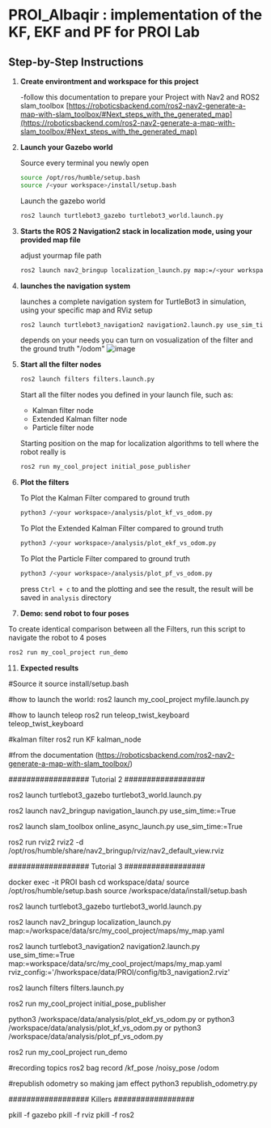 # PROI_Albaqir : implementation of the KF, EKF and PF for PROI Lab

## **Step-by-Step Instructions**

1. **Create environtment and workspace for this project**

   -follow this documentation to prepare your Project with Nav2 and ROS2 slam_toolbox
     [https://roboticsbackend.com/ros2-nav2-generate-a-map-with-slam_toolbox/#Next_steps_with_the_generated_map](https://roboticsbackend.com/ros2-nav2-generate-a-map-with-slam_toolbox/#Next_steps_with_the_generated_map)

2. **Launch your Gazebo world**

   Source every terminal you newly open
   ```bash
   source /opt/ros/humble/setup.bash
   source /<your workspace>/install/setup.bash
   ```
   
   Launch the gazebo world 
   ```bash
   ros2 launch turtlebot3_gazebo turtlebot3_world.launch.py
   ```

3. **Starts the ROS 2 Navigation2 stack in localization mode, using your provided map file**

   adjust yourmap file path
   ```bash
   ros2 launch nav2_bringup localization_launch.py map:=/<your workspace>/src/my_cool_project/maps/my_map.yaml
   ```
   

   
5. **launches the navigation system**

   launches a complete navigation system for TurtleBot3 in simulation, using your specific map and RViz setup

   ```bash
   ros2 launch turtlebot3_navigation2 navigation2.launch.py use_sim_time:=True map:=<your workspace>/src/my_cool_project/maps/my_map.yaml rviz_config:='/h<your workspace>/PROI/config/tb3_navigation2.rviz'
   ```

   depends on your needs you can turn on vosualization of the filter and the ground truth "/odom"
   ![image](https://github.com/user-attachments/assets/5f4ecd00-36e4-4c94-9d66-f3174686fffa)

7. **Start all the filter nodes**

   ```bash
   ros2 launch filters filters.launch.py
   ```
   
   Start all the filter nodes you defined in your launch file, such as:
      - Kalman filter node 
      - Extended Kalman filter node
      - Particle filter node

   Starting position on the map for localization algorithms to tell where the robot really is
    ```bash
   ros2 run my_cool_project initial_pose_publisher
   ```  

9. **Plot the filters**

   To Plot the Kalman Filter compared to ground truth
   ```bash
   python3 /<your workspace>/analysis/plot_kf_vs_odom.py
   ```

   To Plot the Extended Kalman Filter compared to ground truth
   ```bash
   python3 /<your workspace>/analysis/plot_ekf_vs_odom.py
   ```

   To Plot the Particle Filter compared to ground truth
   ```bash
   python3 /<your workspace>/analysis/plot_pf_vs_odom.py
   ```

   press `Ctrl + c` to and the plotting and see the result, the result will be saved in `analysis` directory
   
10. **Demo: send robot to four poses**

   To create identical comparison between all the Filters, run this script to navigate the robot to 4 poses
   ```bash
   ros2 run my_cool_project run_demo
   ```


11. **Expected results**







#Source it
source install/setup.bash

#how to launch the world:
ros2 launch my_cool_project myfile.launch.py

#how to launch teleop
ros2 run teleop_twist_keyboard teleop_twist_keyboard

#kalman filter
ros2 run KF kalman_node


#from the documentation (https://roboticsbackend.com/ros2-nav2-generate-a-map-with-slam_toolbox/)



################## Tutorial 2 ##################

ros2 launch turtlebot3_gazebo turtlebot3_world.launch.py

ros2 launch nav2_bringup navigation_launch.py use_sim_time:=True

ros2 launch slam_toolbox online_async_launch.py use_sim_time:=True

ros2 run rviz2 rviz2 -d /opt/ros/humble/share/nav2_bringup/rviz/nav2_default_view.rviz


################## Tutorial 3 ##################

docker exec -it PROI bash
cd workspace/data/
source /opt/ros/humble/setup.bash
source /workspace/data/install/setup.bash


ros2 launch turtlebot3_gazebo turtlebot3_world.launch.py

ros2 launch nav2_bringup localization_launch.py map:=/workspace/data/src/my_cool_project/maps/my_map.yaml

ros2 launch turtlebot3_navigation2 navigation2.launch.py use_sim_time:=True map:=workspace/data/src/my_cool_project/maps/my_map.yaml rviz_config:='/hworkspace/data/PROI/config/tb3_navigation2.rviz'


ros2 launch filters filters.launch.py

ros2 run my_cool_project initial_pose_publisher

python3 /workspace/data/analysis/plot_ekf_vs_odom.py
or
python3 /workspace/data/analysis/plot_kf_vs_odom.py
or
python3 /workspace/data/analysis/plot_pf_vs_odom.py



ros2 run my_cool_project run_demo



#recording topics
ros2 bag record /kf_pose /noisy_pose /odom

#republish odometry so making jam effect
python3 republish_odometry.py


################## Killers ##################

pkill -f gazebo
pkill -f rviz
pkill -f ros2
